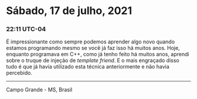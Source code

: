 # Sábado, 17 de julho, 2021

### 22:11 UTC-04

É impressionante como sempre podemos aprender algo novo quando estamos programando
mesmo se você já faz isso há muitos anos. Hoje, enquanto programava em C++, como
já tenho feito há muitos anos, aprendi sobre o truque de injeção de _template friend_.
E o mais engraçado disso tudo é que já havia utilizado esta técnica anteriormente
e não havia percebido.

---

Campo Grande - MS, Brasil
